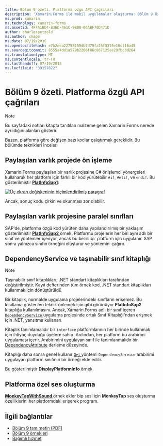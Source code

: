 ```yaml
---
title: Bölüm 9 özeti. Platforma özgü API çağrıları
description: 'Xamarin.Forms ile mobil uygulamalar oluşturma: Bölüm 9 özeti. Platforma özgü API çağrıları'
ms.prod: xamarin
ms.technology: xamarin-forms
ms.assetid: 4FFA1BD4-B3ED-461C-9B00-06ABF70D471D
author: charlespetzold
ms.author: chape
ms.date: 07/19/2018
ms.openlocfilehash: e7b2eea22758155db7d79fa26f3376e16cf16a45
ms.sourcegitcommit: 8555a4dd1a579b2206f86c867125ee20fbc3d264
ms.translationtype: MT
ms.contentlocale: tr-TR
ms.lasthandoff: 07/19/2018
ms.locfileid: "39157022"
---
```

# <a name="summary-of-chapter-9-platform-specific-api-calls"></a>Bölüm 9 özeti. Platforma özgü API çağrıları

> [!NOTE] 
> Bu sayfadaki notları kitapta tanıtılan malzeme gelen Xamarin.Forms nerede ayrıldığını alanları gösterir.

Bazen, platforma göre değişen bazı kodlar çalıştırmak gereklidir. Bu bölümde teknikleri inceler.

## <a name="preprocessing-in-the-shared-asset-project"></a>Paylaşılan varlık projede ön işleme

Xamarin.Forms paylaşılan bir varlık projesine C# önişlemci yönergeleri kullanarak her platform için farklı bir kod yürütebilir `#if`, `#elif`, ve `endif`. Bu gösterilmiştir [ **PlatInfoSap1**](https://github.com/xamarin/xamarin-forms-book-samples/tree/master/Chapter09/PlatInfoSap1):

[![Üç ekran değişkeninin biçimlendirilmiş paragraf](images/ch09fg01-small.png "cihaz modeli ve işletim sistemi")](images/ch09fg01-large.png#lightbox "cihaz modeli ve işletim sistemi")

Ancak, sonuç kodu çirkin ve okunması zor olabilir.

## <a name="parallel-classes-in-the-shared-asset-project"></a>Paylaşılan varlık projesine paralel sınıfları

SAP'de, platforma özgü kod yürüten daha yapılandırılmış bir yaklaşım gösterilmiştir [ **PlatInfoSap2** ](https://github.com/xamarin/xamarin-forms-book-samples/tree/master/Chapter09/PlatInfoSap2) örnek. Platformu projelerin her biri aynı adlı bir sınıf ve yöntemler içeriyor, ancak bu belirli bir platform için uygulanır. SAP sonra yalnızca sınıfın örneğini oluşturur ve yöntemini çağırır.

## <a name="dependencyservice-and-the-portable-class-library"></a>DependencyService ve taşınabilir sınıf kitaplığı

> [!NOTE] 
> Taşınabilir sınıf kitaplıkları, .NET standart kitaplıkları tarafından değiştirilmiştir. Kayıt defterinden tüm örnek kod, .NET standart kitaplıkları kullanmak için dönüştürüldü.

Bir kitaplık, normalde uygulama projelerindeki sınıfların erişemez. Bu kısıtlama gösterilen teknik önlemek için gibi görünüyor **PlatInfoSap2** kitaplığa kullanılmasını. Ancak, Xamarin.Forms adlı bir sınıf içeren [ `DependencyService` ](xref:Xamarin.Forms.DependencyService) uygulama projesinde ortak Sınıf Kitaplığı'ndan erişmek için .NET, yansıtma kullanan.

Kitaplık tanımlamalıdır bir `interface` platformlarının her birinde kullanmak için ihtiyaç duyduğu üyelere sahip. Ardından, her platform bu arabirimi uygulaması içerir. Arabirimini uygulayan sınıf ile tanımlanmalıdır bir [DependencyAttribute](xref:Xamarin.Forms.DependencyAttribute) derleme düzeyinde.

Kitaplığı daha sonra genel kullanır [ `Get` ](xref:Xamarin.Forms.DependencyService.Get*) yöntemi `DependencyService` arabirimi uygulayan platform sınıfının bir örneği elde edilir.

Bu gösterilmiştir [ **DisplayPlatformInfo** ](https://github.com/xamarin/xamarin-forms-book-samples/tree/master/Chapter09/DisplayPlatformInfo) örnek.

## <a name="platform-specific-sound-generation"></a>Platforma özel ses oluşturma

[ **MonkeyTapWithSound** ](https://github.com/xamarin/xamarin-forms-book-samples/tree/master/Chapter09/MonkeyTapWithSound) örnek ekler bip sesi için **MonkeyTap** ses oluşturma özelliklerini her platformdaki erişerek program.

## <a name="related-links"></a>İlgili bağlantılar

- [Bölüm 9 tam metin (PDF)](https://download.xamarin.com/developer/xamarin-forms-book/XamarinFormsBook-Ch09-Apr2016.pdf)
- [Bölüm 9 örnekleri](https://github.com/xamarin/xamarin-forms-book-samples/tree/master/Chapter09)
- [Bağımlı hizmet](~/xamarin-forms/app-fundamentals/dependency-service/index.md)
